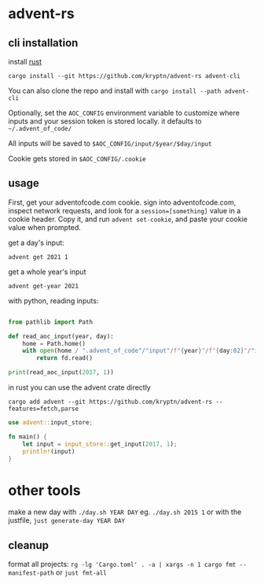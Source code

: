 # advent-rs

## cli installation

install [rust](https://rustup.rs/)

`cargo install --git https://github.com/kryptn/advent-rs advent-cli`

You can also clone the repo and install with `cargo install --path advent-cli`

Optionally, set the `AOC_CONFIG` environment variable to customize where inputs and your session token is stored locally. it defaults to `~/.advent_of_code/`

All inputs will be saved to `$AOC_CONFIG/input/$year/$day/input`

Cookie gets stored in `$AOC_CONFIG/.cookie`

## usage

First, get your adventofcode.com cookie. sign into adventofcode.com, inspect network requests, and look for a `session=[something]` value in a cookie header. Copy it, and run `advent set-cookie`, and paste your cookie value when prompted.

get a day's input:

`advent get 2021 1`

get a whole year's input

`advent get-year 2021`

with python, reading inputs:

```python

from pathlib import Path

def read_aoc_input(year, day):
    home = Path.home()
    with open(home / ".advent_of_code"/"input"/f"{year}"/f"{day:02}"/"input") as fd:
        return fd.read()

print(read_aoc_input(2017, 1))
```


in rust you can use the advent crate directly

`cargo add advent --git https://github.com/kryptn/advent-rs --features=fetch,parse`

```rust
use advent::input_store;

fn main() {
    let input = input_store::get_input(2017, 1);
    println!(input)
}
```


# other tools

make a new day with `./day.sh YEAR DAY` eg. `./day.sh 2015 1` or with the justfile, `just generate-day YEAR DAY`


## cleanup

format all projects: `rg -lg 'Cargo.toml' . -a | xargs -n 1 cargo fmt --manifest-path` or `just fmt-all`